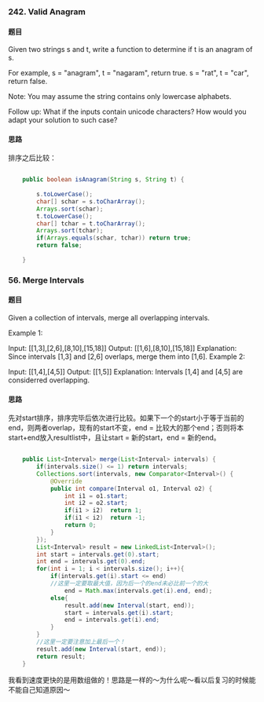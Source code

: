 ### 242. Valid Anagram
#### 题目
Given two strings s and t, write a function to determine if t is an anagram of s.

For example,
s = "anagram", t = "nagaram", return true.
s = "rat", t = "car", return false.

Note:
You may assume the string contains only lowercase alphabets.

Follow up:
What if the inputs contain unicode characters? How would you adapt your solution to such case?

#### 思路
排序之后比较：
```java

    public boolean isAnagram(String s, String t) {
        
        s.toLowerCase();
        char[] schar = s.toCharArray();
        Arrays.sort(schar);
        t.toLowerCase();
        char[] tchar = t.toCharArray();
        Arrays.sort(tchar);
        if(Arrays.equals(schar, tchar)) return true;
        return false;
        
    }

```

### 56. Merge Intervals
#### 题目
Given a collection of intervals, merge all overlapping intervals.

Example 1:

Input: [[1,3],[2,6],[8,10],[15,18]]
Output: [[1,6],[8,10],[15,18]]
Explanation: Since intervals [1,3] and [2,6] overlaps, merge them into [1,6].
Example 2:

Input: [[1,4],[4,5]]
Output: [[1,5]]
Explanation: Intervals [1,4] and [4,5] are considerred overlapping.

#### 思路
先对start排序，排序完毕后依次进行比较。如果下一个的start小于等于当前的end，则两者overlap，现有的start不变，end = 比较大的那个end；否则将本start+end放入resultlist中，且让start = 新的start，end = 新的end。
```java

    public List<Interval> merge(List<Interval> intervals) {
        if(intervals.size() <= 1) return intervals;
        Collections.sort(intervals, new Comparator<Interval>() {
            @Override
            public int compare(Interval o1, Interval o2) {
                int i1 = o1.start;
                int i2 = o2.start;
                if(i1 > i2)  return 1;
                if(i1 < i2)  return -1;
                return 0;
            }
        });
        List<Interval> result = new LinkedList<Interval>();
        int start = intervals.get(0).start;
        int end = intervals.get(0).end;
        for(int i = 1; i < intervals.size(); i++){
            if(intervals.get(i).start <= end)
            //这里一定要取最大值，因为后一个的end未必比前一个的大
                end = Math.max(intervals.get(i).end, end);
            else{
                result.add(new Interval(start, end));
                start = intervals.get(i).start;
                end = intervals.get(i).end;
            }
        }
        //这里一定要注意加上最后一个！
        result.add(new Interval(start, end));
        return result;
    }

```
我看到速度更快的是用数组做的！思路是一样的～为什么呢～看以后复习的时候能不能自己知道原因～